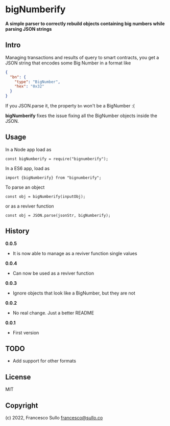 # bigNumberify

**A simple parser to correctly rebuild objects containing big numbers while parsing JSON strings**

## Intro

Managing transactions and results of query to smart contracts, you get a JSON string that encodes some Big Number in a format like

```json
{
  "bn": {
    "type": "BigNumber",
    "hex": "0x32"
  }
}
```

If you JSON.parse it, the property `bn` won't be a BigNumber :(

**bigNumberify** fixes the issue fixing all the BigNumber objects inside the JSON.

## Usage

In a Node app load as

```
const bigNumberify = require("bignumberify");
```

In a ES6 app, load as

```
import {bigNumberify} from "bignumberify";
```

To parse an object

```
const obj = bigNumberify(inputObj);
```

or as a reviver function

```
const obj = JSON.parse(jsonStr, bigNumberify);
```

## History

**0.0.5**

- It is now able to manage as a reviver function single values

**0.0.4**

- Can now be used as a reviver function

**0.0.3**

- Ignore objects that look like a BigNumber, but they are not

**0.0.2**

- No real change. Just a better README

**0.0.1**

- First version

## TODO

- Add support for other formats

## License

MIT

## Copyright

(c) 2022, Francesco Sullo <francesco@sullo.co>
